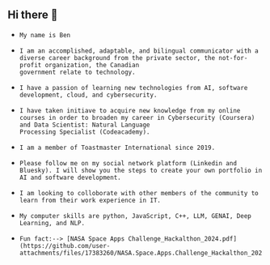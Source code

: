 ## Hi there 👋

-     My name is Ben
-     I am an accomplished, adaptable, and bilingual communicator with a diverse career background from the private sector, the not-for-profit organization, the Canadian 
      government relate to technology.
-     I have a passion of learning new technologies from AI, software development, cloud, and cybersecurity.
-     I have taken initiave to acquire new knowledge from my online courses in order to broaden my career in Cybersecurity (Coursera) and Data Scientist: Natural Language
      Processing Specialist (Codeacademy).
-     I am a member of Toastmaster International since 2019.
-     Please follow me on my social network platform (Linkedin and Bluesky). I will show you the steps to create your own portfolio in AI and software development.
-     I am looking to colloborate with other members of the community to learn from their work experience in IT.
-     My computer skills are python, JavaScript, C++, LLM, GENAI, Deep Learning, and NLP.
-     Fun fact:--> [NASA Space Apps Challenge_Hackalthon_2024.pdf](https://github.com/user-attachments/files/17383260/NASA.Space.Apps.Challenge_Hackalthon_2024.pdf)

